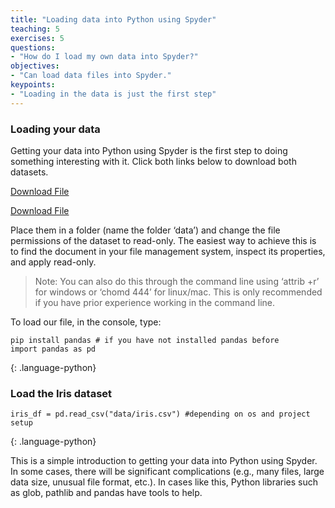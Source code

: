 ```yaml
---
title: "Loading data into Python using Spyder"
teaching: 5
exercises: 5
questions:
- "How do I load my own data into Spyder?"
objectives:
- "Can load data files into Spyder."
keypoints:
- "Loading in the data is just the first step"
---
```


### Loading your data
Getting your data into Python using Spyder is the first step to doing something interesting with it. Click both links below to download both datasets.

[Download File](../fig/gapminder_data.csv)  

[Download File](../fig/iris.csv)

Place them in a folder (name the folder ‘data’) and change the file permissions of the dataset to read-only. The easiest way to achieve this is to find the document in your file management system, inspect its properties, and apply read-only.

>Note: You can also do this through the command line using ‘attrib +r’ for windows or ‘chomd 444’ for linux/mac. 
>This is only recommended if you have prior experience working in the command line.

To load our file, in the console, type:

```
pip install pandas # if you have not installed pandas before
import pandas as pd
```
{: .language-python}

### Load the Iris dataset
```
iris_df = pd.read_csv("data/iris.csv") #depending on os and project setup
```
{: .language-python}

This is a simple introduction to getting your data into Python using Spyder. In some cases, there will be significant complications (e.g., many files, large data size, unusual file format, etc.). In cases like this, Python libraries such as glob, pathlib and pandas have tools to help.

